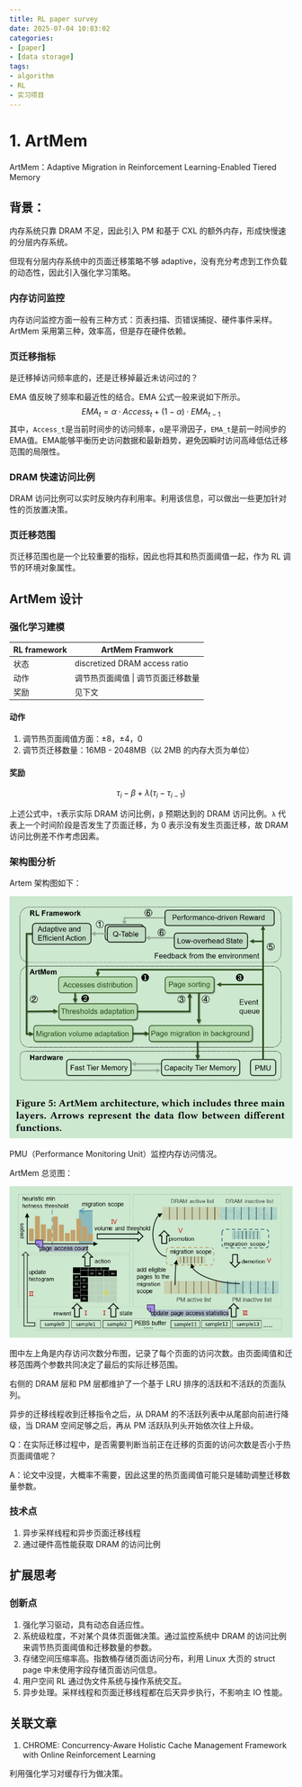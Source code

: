 ```yaml
---
title: RL paper survey
date: 2025-07-04 10:03:02
categories:
- [paper]
- [data storage]
tags:
- algorithm
- RL
- 实习项目
---
```




# 1. ArtMem

ArtMem：Adaptive Migration in Reinforcement Learning-Enabled Tiered Memory

## 背景：

内存系统只靠 DRAM 不足，因此引入 PM 和基于 CXL 的额外内存，形成快慢速的分层内存系统。

但现有分层内存系统中的页面迁移策略不够 adaptive，没有充分考虑到工作负载的动态性，因此引入强化学习策略。

### 内存访问监控

内存访问监控方面一般有三种方式：页表扫描、页错误捕捉、硬件事件采样。ArtMem 采用第三种，效率高，但是存在硬件依赖。

### 页迁移指标

是迁移掉访问频率底的，还是迁移掉最近未访问过的？

EMA 值反映了频率和最近性的结合。EMA 公式一般来说如下所示。
$$
EMA_t = α·Access_t + (1-α)·EMA_{t-1}
$$
其中，`Access_t`是当前时间步的访问频率，`α`是平滑因子，`EMA_t`是前一时间步的EMA值。EMA能够平衡历史访问数据和最新趋势，避免因瞬时访问高峰低估迁移范围的局限性。

### DRAM 快速访问比例

DRAM 访问比例可以实时反映内存利用率。利用该信息，可以做出一些更加针对性的页放置决策。

### 页迁移范围

页迁移范围也是一个比较重要的指标，因此也将其和热页面阈值一起，作为 RL 调节的环境对象属性。

## ArtMem 设计

### 强化学习建模

| RL framework | ArtMem Framwork                    |
| ------------ | ---------------------------------- |
| 状态         | discretized DRAM access ratio      |
| 动作         | 调节热页面阈值 \| 调节页面迁移数量 |
| 奖励         | 见下文                             |

#### 动作

1. 调节热页面阈值方面：±8，±4，0
2. 调节页迁移数量：16MB - 2048MB（以 2MB 的内存大页为单位）

#### 奖励

$$
τ_i-β+λ(τ_i-τ_{i-1})
$$

上述公式中，`τ`表示实际 DRAM 访问比例，`β` 预期达到的 DRAM 访问比例。`λ` 代表上一个时间阶段是否发生了页面迁移，为 0 表示没有发生页面迁移，故 DRAM 访问比例差不作考虑因素。



### 架构图分析

Artem 架构图如下：

<img src="\img\ArtMem architecute.png" alt="ArtMem architecute" style="zoom: 67%;" />

PMU（Performance Monitoring Unit）监控内存访问情况。



ArtMem 总览图：

<img src="\img\overview of ArtMem.png" alt="overview of ArtMem" style="zoom:67%;" />

图中左上角是内存访问次数分布图，记录了每个页面的访问次数。由页面阈值和迁移范围两个参数共同决定了最后的实际迁移范围。

右侧的 DRAM 层和 PM 层都维护了一个基于 LRU 排序的活跃和不活跃的页面队列。

异步的迁移线程收到迁移指令之后，从 DRAM 的不活跃列表中从尾部向前进行降级，当 DRAM 空间足够之后，再从 PM 活跃队列头开始依次往上升级。



Q：在实际迁移过程中，是否需要判断当前正在迁移的页面的访问次数是否小于热页面阈值呢？

A：论文中没提，大概率不需要，因此这里的热页面阈值可能只是辅助调整迁移数量参数。



### 技术点

1. 异步采样线程和异步页面迁移线程
2. 通过硬件高性能获取 DRAM 的访问比例



## 扩展思考

### 创新点

1. 强化学习驱动，具有动态自适应性。
2. 系统级粒度，不对某个具体页面做决策。通过监控系统中 DRAM 的访问比例来调节热页面阈值和迁移数量的参数。
3. 存储空间压缩率高。指数桶存储页面访问分布，利用 Linux 大页的 struct page 中未使用字段存储页面访问信息。
4. 用户空间 RL 通过伪文件系统与操作系统交互。
5. 异步处理。采样线程和页面迁移线程都在后天异步执行，不影响主 IO 性能。



## 关联文章

1. CHROME: Concurrency-Aware Holistic Cache Management Framework with Online Reinforcement Learning

利用强化学习对缓存行为做决策。
